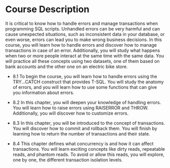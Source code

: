 # Course Description

It is critical to know how to handle errors and manage transactions when programming SQL scripts. Unhandled errors can be very harmful and can cause unexpected situations, such as inconsistent data in your database, or even worse, errors can lead you to make wrong business decisions. In this course, you will learn how to handle errors and discover how to manage transactions in case of an error. Additionally, you will study what happens when two or more people interact at the same time with the same data. You will practice all these concepts using two datasets, one of them based on bank accounts and the other one on an electric bike store.

* 8.1 To begin the course, you will learn how to handle errors using the TRY...CATCH construct that provides T-SQL. You will study the anatomy of errors, and you will learn how to use some functions that can give you information about errors.

* 8.2 In this chapter, you will deepen your knowledge of handling errors. You will learn how to raise errors using RAISERROR and THROW. Additionally, you will discover how to customize errors.

* 8.3 In this chapter, you will be introduced to the concept of transactions. You will discover how to commit and rollback them. You will finish by learning how to return the number of transactions and their state.

* 8.4 This chapter defines what concurrency is and how it can affect transactions. You will learn exciting concepts like dirty reads, repeatable reads, and phantom reads. To avoid or allow this reads, you will explore, one by one, the different transaction isolation levels.
